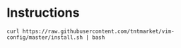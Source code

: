 Instructions
============

`curl https://raw.githubusercontent.com/tntmarket/vim-config/master/install.sh | bash`
